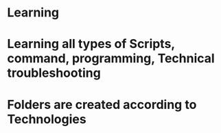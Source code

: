# Learning
# Learning all types of Scripts, command, programming, Technical troubleshooting
# Folders are created according to Technologies 
